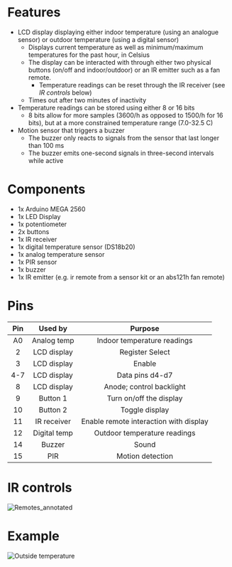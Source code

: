 # Features
- LCD display displaying either indoor temperature (using an analogue sensor) or outdoor temperature (using a digital sensor)
  - Displays current temperature as well as minimum/maximum temperatures for the past hour, in Celsius
  - The display can be interacted with through either two physical buttons (on/off and indoor/outdoor) or an IR emitter such as a fan remote.
    - Temperature readings can be reset through the IR receiver (see *IR controls* below)
  - Times out after two minutes of inactivity
- Temperature readings can be stored using either 8 or 16 bits
  - 8 bits allow for more samples (3600/h as opposed to 1500/h for 16 bits), but at a more constrained temperature range (7.0-32.5 C)
- Motion sensor that triggers a buzzer
  - The buzzer only reacts to signals from the sensor that last longer than 100 ms
  - The buzzer emits one-second signals in three-second intervals while active

# Components
- 1x Arduino MEGA 2560
- 1x LED Display
- 1x potentiometer
- 2x buttons
- 1x IR receiver
- 1x digital temperature sensor (DS18b20) 
- 1x analog temperature sensor
- 1x PIR sensor
- 1x buzzer
- 1x IR emitter (e.g. ir remote from a sensor kit or an abs121h fan remote)

# Pins
| Pin | Used by | Purpose |
|:---:|:-------:|:-------:|
| A0  | Analog temp | Indoor temperature readings |
| 2   | LCD display | Register Select |
| 3   | LCD display | Enable |
| 4-7 | LCD display | Data pins d4-d7 |
| 8   | LCD display | Anode; control backlight |
| 9   | Button 1    | Turn on/off the display |
| 10  | Button 2    | Toggle display |
| 11  | IR receiver | Enable remote interaction with display |
| 12  | Digital temp | Outdoor temperature readings |
| 14  | Buzzer      | Sound |
| 15  | PIR         | Motion detection |

# IR controls
![Remotes_annotated](https://user-images.githubusercontent.com/23358980/214530630-e6d296d8-ce6e-440a-a0dd-80a621cbf306.jpg)

# Example
![Outside temperature](https://user-images.githubusercontent.com/23358980/214530750-12f8d039-a7c6-45ca-a621-bf92ad35773e.jpg)
